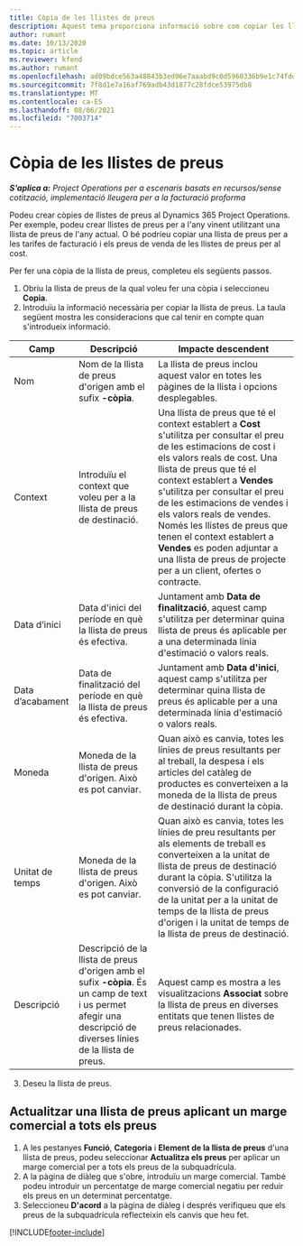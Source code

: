 ```yaml
---
title: Còpia de les llistes de preus
description: Aquest tema proporciona informació sobre com copiar les llistes de preus al Project Operations.
author: rumant
ms.date: 10/13/2020
ms.topic: article
ms.reviewer: kfend
ms.author: rumant
ms.openlocfilehash: ad09bdce563a48843b3ed96e7aaabd9c0d5960336b9e1c74fddb9b61f760f4cd
ms.sourcegitcommit: 7f8d1e7a16af769adb43d1877c28fdce53975db8
ms.translationtype: MT
ms.contentlocale: ca-ES
ms.lasthandoff: 08/06/2021
ms.locfileid: "7003714"
---
```

# <a name="copy-price-lists"></a>Còpia de les llistes de preus

_**S'aplica a:** Project Operations per a escenaris basats en recursos/sense cotització, implementació lleugera per a la facturació proforma_

Podeu crear còpies de llistes de preus al Dynamics 365 Project Operations. Per exemple, podeu crear llistes de preus per a l'any vinent utilitzant una llista de preus de l'any actual.  O bé podríeu copiar una llista de preus per a les tarifes de facturació i els preus de venda de les llistes de preus per al cost. 

Per fer una còpia de la llista de preus, completeu els següents passos.

1. Obriu la llista de preus de la qual voleu fer una còpia i seleccioneu **Copia**.
2. Introduïu la informació necessària per copiar la llista de preus. La taula següent mostra les consideracions que cal tenir en compte quan s'introdueix informació.

| Camp | Descripció | Impacte descendent |
| --- | --- | --- |
| Nom | Nom de la llista de preus d'origen amb el sufix **-còpia**. | La llista de preus inclou aquest valor en totes les pàgines de la llista i opcions desplegables. |
| Context | Introduïu el context que voleu per a la llista de preus de destinació. | Una llista de preus que té el context establert a **Cost** s'utilitza per consultar el preu de les estimacions de cost i els valors reals de cost. Una llista de preus que té el context establert a **Vendes** s'utilitza per consultar el preu de les estimacions de vendes i els valors reals de vendes. Només les llistes de preus que tenen el context establert a **Vendes** es poden adjuntar a una llista de preus de projecte per a un client, ofertes o contracte. |
| Data d’inici | Data d'inici del període en què la llista de preus és efectiva. | Juntament amb **Data de finalització**, aquest camp s'utilitza per determinar quina llista de preus és aplicable per a una determinada línia d'estimació o valors reals. |
| Data d’acabament | Data de finalització del període en què la llista de preus és efectiva. | Juntament amb **Data d'inici**, aquest camp s'utilitza per determinar quina llista de preus és aplicable per a una determinada línia d'estimació o valors reals. |
| Moneda | Moneda de la llista de preus d'origen. Això es pot canviar. | Quan això es canvia, totes les línies de preus resultants per al treball, la despesa i els articles del catàleg de productes es converteixen a la moneda de la llista de preus de destinació durant la còpia. |
| Unitat de temps | Moneda de la llista de preus d'origen. Això es pot canviar. | Quan això es canvia, totes les línies de preu resultants per als elements de treball es converteixen a la unitat de llista de preus de destinació durant la còpia. S'utilitza la conversió de la configuració de la unitat per a la unitat de temps de la llista de preus d'origen i la unitat de temps de la llista de preus de destinació. |
| Descripció | Descripció de la llista de preus d'origen amb el sufix **-còpia**. És un camp de text i us permet afegir una descripció de diverses línies de la llista de preus. | Aquest camp es mostra a les visualitzacions **Associat** sobre la llista de preus en diverses entitats que tenen llistes de preus relacionades. |

3. Deseu la llista de preus. 

## <a name="update-a-price-list-by-applying-a-mark-up-to-all-the-prices"></a>Actualitzar una llista de preus aplicant un marge comercial a tots els preus

1. A les pestanyes **Funció**, **Categoria** i **Element de la llista de preus** d'una llista de preus, podeu seleccionar **Actualitza els preus** per aplicar un marge comercial per a tots els preus de la subquadrícula. 
2. A la pàgina de diàleg que s'obre, introduïu un marge comercial. També podeu introduir un percentatge de marge comercial negatiu per reduir els preus en un determinat percentatge. 
3. Seleccioneu **D'acord** a la pàgina de diàleg i després verifiqueu que els preus de la subquadrícula reflecteixin els canvis que heu fet.


[!INCLUDE[footer-include](../includes/footer-banner.md)]